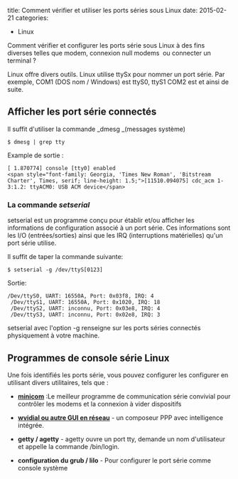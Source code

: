 title: Comment vérifier et utiliser les ports séries sous Linux
date: 2015-02-21
categories:
- Linux

Comment vérifier et configurer les ports série sous Linux à des fins diverses telles que modem, connexion null modems  ou connecter un terminal ?

Linux offre divers outils. Linux utilise ttySx pour nommer un port série. Par exemple, COM1 (DOS nom / Windows) est ttyS0, ttyS1 COM2 est et ainsi de suite.


## Afficher les port série connectés


Il suffit d'utiliser la commande _dmesg _(messages système)

    
    $ dmesg | grep tty


Example de sortie :

    
    [ 1.870774] console [tty0] enabled
    <span style="font-family: Georgia, 'Times New Roman', 'Bitstream Charter', Times, serif; line-height: 1.5;">[11510.094075] cdc_acm 1-3:1.2: ttyACM0: USB ACM device</span>




### La commande _setserial_


setserial est un programme conçu pour établir et/ou afficher les informations de configuration associé à un port série. Ces informations sont les I/O (entrées/sorties) ainsi que les IRQ (interruptions matérielles) qu'un port série utilise.

Il suffit de taper la commande suivante:

    
    $ setserial -g /dev/ttyS[0123]


Sortie:

    
    /Dev/ttyS0, UART: 16550A, Port: 0x03f8, IRQ: 4
     /Dev/ttyS1, UART: 16550A, Port: 0x1020, IRQ: 18
     /Dev/ttyS2, UART: inconnu, Port: 0x03e8, IRQ: 4
     /Dev/ttyS3, UART: inconnu, Port: 0x02e8, IRQ: 3


setserial avec l'option -g renseigne sur les ports séries connectés physiquement à votre machine.




## Programmes de console série Linux


Une fois identifiés les ports série, vous pouvez configurer les configurer en utilisant divers utilitaires, tels que :



	
  * [**minicom**](http://www.cyberciti.biz/tips/connect-soekris-single-board-computer-using-minicom.html) :Le meilleur programme de communication série convivial pour contrôler les modems et la connexion à vider dispositifs

	
  * [**wvidial ou autre GUI en réseau**](http://www.cyberciti.biz/tips/linux-configure-modem-to-connect-to-the-internet-using-a-ppp-dialup-account.html) - un composeur PPP avec intelligence intégrée.

	
  * **getty / agetty** - agetty ouvre un port tty, demande un nom d'utilisateur et appelle la commande /bin/login.

	
  * **configuration du grub / lilo** - Pour configurer le port série comme console système


